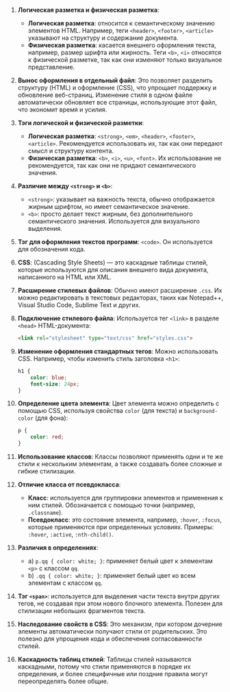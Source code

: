 1. **Логическая разметка и физическая разметка**:
   - **Логическая разметка**: относится к семантическому значению элементов HTML. Например, теги `<header>`, `<footer>`, `<article>` указывают на структуру и содержание документа.
   - **Физическая разметка**: касается внешнего оформления текста, например, размер шрифта или жирность. Теги `<b>`, `<i>` относятся к физической разметке, так как они изменяют только визуальное представление.

2. **Вынос оформления в отдельный файл**: Это позволяет разделить структуру (HTML) и оформление (CSS), что упрощает поддержку и обновление веб-страниц. Изменение стиля в одном файле автоматически обновляет все страницы, использующие этот файл, что экономит время и усилия.

3. **Тэги логической и физической разметки**:
   - **Логическая разметка**: `<strong>`, `<em>`, `<header>`, `<footer>`, `<article>`. Рекомендуется использовать их, так как они передают смысл и структуру контента.
   - **Физическая разметка**: `<b>`, `<i>`, `<u>`, `<font>`. Их использование не рекомендуется, так как они не придают семантического значения.

4. **Различие между `<strong>` и `<b>`**:
   - `<strong>`: указывает на важность текста, обычно отображается жирным шрифтом, но имеет семантическое значение.
   - `<b>`: просто делает текст жирным, без дополнительного семантического значения. Используется для визуального выделения.

5. **Тэг для оформления текстов программ**: `<code>`. Он используется для обозначения кода.

6. **CSS**: (Cascading Style Sheets) — это каскадные таблицы стилей, которые используются для описания внешнего вида документа, написанного на HTML или XML.

7. **Расширение стилевых файлов**: Обычно имеют расширение `.css`. Их можно редактировать в текстовых редакторах, таких как Notepad++, Visual Studio Code, Sublime Text и других.

8. **Подключение стилевого файла**: Используется тег `<link>` в разделе `<head>` HTML-документа:
   ```html
   <link rel="stylesheet" type="text/css" href="styles.css">
   ```

9. **Изменение оформления стандартных тегов**: Можно использовать CSS. Например, чтобы изменить стиль заголовка `<h1>`:
   ```css
   h1 {
       color: blue;
       font-size: 24px;
   }
   ```

10. **Определение цвета элемента**: Цвет элемента можно определить с помощью CSS, используя свойства `color` (для текста) и `background-color` (для фона):
    ```css
    p {
        color: red;
    }
    ```

11. **Использование классов**: Классы позволяют применять одни и те же стили к нескольким элементам, а также создавать более сложные и гибкие стилизации.

12. **Отличие класса от псевдокласса**:
    - **Класс**: используется для группировки элементов и применения к ним стилей. Обозначается с помощью точки (например, `.classname`).
    - **Псевдокласс**: это состояние элемента, например, `:hover`, `:focus`, которые применяются при определенных условиях. Примеры: `:hover`, `:active`, `:nth-child()`.

13. **Различия в определениях**:
    - a) `p.qq { color: white; }`: применяет белый цвет к элементам `<p>` с классом `qq`.
    - b) `.qq { color: white; }`: применяет белый цвет ко всем элементам с классом `qq`.

14. **Тэг `<span>`**: используется для выделения части текста внутри других тегов, не создавая при этом нового блочного элемента. Полезен для стилизации небольших фрагментов текста.

15. **Наследование свойств в CSS**: Это механизм, при котором дочерние элементы автоматически получают стили от родительских. Это полезно для упрощения кода и обеспечения согласованности стилей.

16. **Каскадность таблиц стилей**: Таблицы стилей называются каскадными, потому что стили применяются в порядке их определения, и более специфичные или поздние правила могут переопределять более общие.


